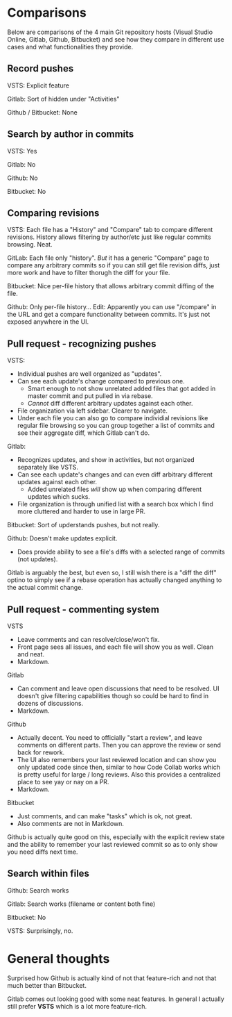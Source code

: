# Comparisons

Below are comparisons of the 4 main Git repository hosts (Visual Studio Online, Gitlab, Github, Bitbucket) and see how they compare in different use cases and what functionalities they provide.

## Record pushes

VSTS: Explicit feature

Gitlab: Sort of hidden under "Activities"

Github / Bitbucket: None

## Search by author in commits

VSTS: Yes

Gitlab: No

Github: No

Bitbucket: No

## Comparing revisions

VSTS: Each file has a "History" and "Compare" tab to compare different revisions. History allows filtering by author/etc just like regular commits browsing. Neat.

GitLab: Each file only "history". *But* it has a generic "Compare" page to compare any arbitrary commits so if you can still get file revision diffs, just more work and have to filter thorugh the diff for your file.

Bitbucket: Nice per-file history that allows arbitrary commit diffing of the file.

Github: Only per-file history… Edit: Apparently you can use "/compare" in the URL and get a compare functionality between commits. It's just not exposed anywhere in the UI.

## Pull request - recognizing pushes

VSTS:
  - Individual pushes are well organized as "updates".
  - Can see each update's change compared to previous one.
      - Smart enough to not show unrelated added files that got added in master commit and put pulled in via rebase.
      - *Cannot* diff different arbitrary updates against each other.
  - File organization via left sidebar. Clearer to navigate.
  - Under each file you can also go to compare individial revisions like regular file browsing so you can group together a list of commits and see their aggregate diff, which Gitlab can't do.

Gitlab:
  - Recognizes updates, and show in activities, but not organized separately like VSTS.
  - Can see each update's changes and can even diff arbitrary different updates against each other.
      - Added unrelated files *will* show up when comparing different updates which sucks.
  - File organization is through unified list with a search box which I find more cluttered and harder to use in large PR.

Bitbucket: Sort of upderstands pushes, but not really.

Github: Doesn't make updates explicit.
  - Does provide ability to see a file's diffs with a selected range of commits (not updates).

Gitlab is arguably the best, but even so, I still wish there is a "diff the diff" optino to simply see if a rebase operation has actually changed anything to the actual commit change.

## Pull request - commenting system

VSTS
  - Leave comments and can resolve/close/won't fix.
  - Front page sees all issues, and each file will show you as well. Clean and neat.
  - Markdown.

Gitlab
  - Can comment and leave open discussions that need to be resolved. UI doesn't give filtering capabilities though so could be hard to find in dozens of discussions.
  - Markdown.

Github
  - Actually decent. You need to officially "start a review", and leave comments on different parts. Then you can approve the review or send back for rework.
  - The UI also remembers your last reviewed location and can show you only updated code since then, similar to how Code Collab works which is pretty useful for large / long reviews. Also this provides a centralized place to see yay or nay on a PR.
  - Markdown.

Bitbucket
  - Just comments, and can make "tasks" which is ok, not great.
  - Also comments are not in Markdown.

Github is actually quite good on this, especially with the explicit review state and the ability to remember your last reviewed commit so as to only show you need diffs next time.

## Search within files

Github: Search works

Gitlab: Search works (filename or content both fine)

Bitbucket: No

VSTS: Surprisingly, no.

# General thoughts

Surprised how Github is actually kind of not that feature-rich and not that much better than Bitbucket.

Gitlab comes out looking good with some neat features. In general I actually still prefer **VSTS** which is a lot more feature-rich.
